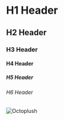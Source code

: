 # H1 Header #
## H2 Header ##
### H3 Header ###
#### H4 Header ####
##### H5 Header #####
###### H6 Header ######

![Octoplush](https://i.etsystatic.com/27831695/r/il/f3cabd/2886132948/il_1588xN.2886132948_cdbt.jpg)
